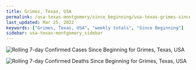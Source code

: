```yaml
---
title: Grimes, Texas, USA
permalink: /usa-texas-montgomery/since_beginning/usa-texas-grimes-since_beginning.html
last_updated: Mar 25, 2022
keywords: ["Grimes, Texas, USA", "weekly totals", "Since Beginning"]
sidebar: usa-texas-montgomery_sidebar
---
```


![Rolling 7-day Confirmed Cases Since Beginning for Grimes, Texas, USA](/covid_tracker/images/graphs/usa-texas-grimes-rolling_7_days_confirmed-since_beginning_graph.png)

![Rolling 7-day Confirmed Deaths Since Beginning for Grimes, Texas, USA](/covid_tracker/images/graphs/usa-texas-grimes-rolling_7_days_deaths-since_beginning_graph.png)
